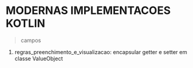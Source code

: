 # MODERNAS IMPLEMENTACOES KOTLIN

> campos
1. regras_preenchimento_e_visualizacao: encapsular getter e setter em classe ValueObject
